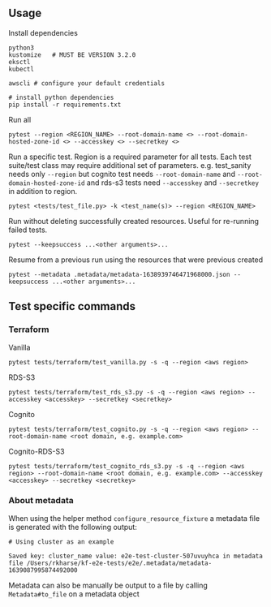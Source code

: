 
## Usage

Install dependencies
```
python3
kustomize   # MUST BE VERSION 3.2.0
eksctl
kubectl

awscli # configure your default credentials

# install python dependencies
pip install -r requirements.txt
```

Run all
```
pytest --region <REGION_NAME> --root-domain-name <> --root-domain-hosted-zone-id <> --accesskey <> --secretkey <>
```

Run a specific test.
Region is a required parameter for all tests. Each test suite/test class may require additional set of parameters. e.g. test_sanity needs only `--region` but cognito test needs `--root-domain-name` and `--root-domain-hosted-zone-id` and rds-s3 tests need `--accesskey` and `--secretkey` in addition to region.
```
pytest <tests/test_file.py> -k <test_name(s)> --region <REGION_NAME>
```

Run without deleting successfully created resources. Useful for re-running failed tests.
```
pytest --keepsuccess ...<other arguments>...
```

Resume from a previous run using the resources that were previous created
```
pytest --metadata .metadata/metadata-1638939746471968000.json --keepsuccess ...<other arguments>...
```

## Test specific commands

### Terraform

Vanilla
```
pytest tests/terraform/test_vanilla.py -s -q --region <aws region>
```

RDS-S3
```
pytest tests/terraform/test_rds_s3.py -s -q --region <aws region> --accesskey <accesskey> --secretkey <secretkey>
```

Cognito
```
pytest tests/terraform/test_cognito.py -s -q --region <aws region> --root-domain-name <root domain, e.g. example.com>
```

Cognito-RDS-S3
```
pytest tests/terraform/test_cognito_rds_s3.py -s -q --region <aws region> --root-domain-name <root domain, e.g. example.com> --accesskey <accesskey> --secretkey <secretkey>
```


### About metadata
When using the helper method `configure_resource_fixture` a metadata file is generated with the following output:
```
# Using cluster as an example

Saved key: cluster_name value: e2e-test-cluster-507uvuyhca in metadata file /Users/rkharse/kf-e2e-tests/e2e/.metadata/metadata-1639087995874492000
```

Metadata can also be manually be output to a file by calling `Metadata#to_file` on a metadata object
